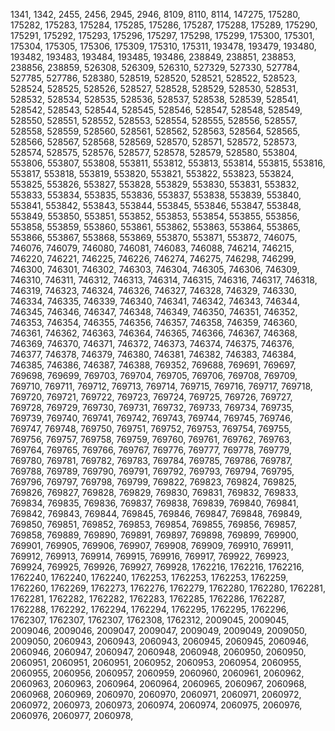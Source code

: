 1341,
1342,
2455,
2456,
2945,
2946,
8109,
8110,
8114,
147275,
175280,
175282,
175283,
175284,
175285,
175286,
175287,
175288,
175289,
175290,
175291,
175292,
175293,
175296,
175297,
175298,
175299,
175300,
175301,
175304,
175305,
175306,
175309,
175310,
175311,
193478,
193479,
193480,
193482,
193483,
193484,
193485,
193486,
238849,
238851,
238853,
238856,
238859,
526308,
526309,
526310,
527329,
527330,
527784,
527785,
527786,
528380,
528519,
528520,
528521,
528522,
528523,
528524,
528525,
528526,
528527,
528528,
528529,
528530,
528531,
528532,
528534,
528535,
528536,
528537,
528538,
528539,
528541,
528542,
528543,
528544,
528545,
528546,
528547,
528548,
528549,
528550,
528551,
528552,
528553,
528554,
528555,
528556,
528557,
528558,
528559,
528560,
528561,
528562,
528563,
528564,
528565,
528566,
528567,
528568,
528569,
528570,
528571,
528572,
528573,
528574,
528575,
528576,
528577,
528578,
528579,
528580,
553804,
553806,
553807,
553808,
553811,
553812,
553813,
553814,
553815,
553816,
553817,
553818,
553819,
553820,
553821,
553822,
553823,
553824,
553825,
553826,
553827,
553828,
553829,
553830,
553831,
553832,
553833,
553834,
553835,
553836,
553837,
553838,
553839,
553840,
553841,
553842,
553843,
553844,
553845,
553846,
553847,
553848,
553849,
553850,
553851,
553852,
553853,
553854,
553855,
553856,
553858,
553859,
553860,
553861,
553862,
553863,
553864,
553865,
553866,
553867,
553868,
553869,
553870,
553871,
553872,
746075,
746076,
746079,
746080,
746081,
746083,
746088,
746214,
746215,
746220,
746221,
746225,
746226,
746274,
746275,
746298,
746299,
746300,
746301,
746302,
746303,
746304,
746305,
746306,
746309,
746310,
746311,
746312,
746313,
746314,
746315,
746316,
746317,
746318,
746319,
746323,
746324,
746326,
746327,
746328,
746329,
746330,
746334,
746335,
746339,
746340,
746341,
746342,
746343,
746344,
746345,
746346,
746347,
746348,
746349,
746350,
746351,
746352,
746353,
746354,
746355,
746356,
746357,
746358,
746359,
746360,
746361,
746362,
746363,
746364,
746365,
746366,
746367,
746368,
746369,
746370,
746371,
746372,
746373,
746374,
746375,
746376,
746377,
746378,
746379,
746380,
746381,
746382,
746383,
746384,
746385,
746386,
746387,
746388,
769352,
769688,
769691,
769697,
769698,
769699,
769703,
769704,
769705,
769706,
769708,
769709,
769710,
769711,
769712,
769713,
769714,
769715,
769716,
769717,
769718,
769720,
769721,
769722,
769723,
769724,
769725,
769726,
769727,
769728,
769729,
769730,
769731,
769732,
769733,
769734,
769735,
769739,
769740,
769741,
769742,
769743,
769744,
769745,
769746,
769747,
769748,
769750,
769751,
769752,
769753,
769754,
769755,
769756,
769757,
769758,
769759,
769760,
769761,
769762,
769763,
769764,
769765,
769766,
769767,
769776,
769777,
769778,
769779,
769780,
769781,
769782,
769783,
769784,
769785,
769786,
769787,
769788,
769789,
769790,
769791,
769792,
769793,
769794,
769795,
769796,
769797,
769798,
769799,
769822,
769823,
769824,
769825,
769826,
769827,
769828,
769829,
769830,
769831,
769832,
769833,
769834,
769835,
769836,
769837,
769838,
769839,
769840,
769841,
769842,
769843,
769844,
769845,
769846,
769847,
769848,
769849,
769850,
769851,
769852,
769853,
769854,
769855,
769856,
769857,
769858,
769889,
769890,
769891,
769897,
769898,
769899,
769900,
769901,
769905,
769906,
769907,
769908,
769909,
769910,
769911,
769912,
769913,
769914,
769915,
769916,
769917,
769922,
769923,
769924,
769925,
769926,
769927,
769928,
1762216,
1762216,
1762216,
1762240,
1762240,
1762240,
1762253,
1762253,
1762253,
1762259,
1762260,
1762269,
1762273,
1762276,
1762279,
1762280,
1762280,
1762281,
1762281,
1762282,
1762282,
1762283,
1762285,
1762286,
1762287,
1762288,
1762292,
1762294,
1762294,
1762295,
1762295,
1762296,
1762307,
1762307,
1762307,
1762308,
1762312,
2009045,
2009045,
2009046,
2009046,
2009047,
2009047,
2009049,
2009049,
2009050,
2009050,
2060943,
2060943,
2060943,
2060945,
2060945,
2060946,
2060946,
2060947,
2060947,
2060948,
2060948,
2060950,
2060950,
2060951,
2060951,
2060951,
2060952,
2060953,
2060954,
2060955,
2060955,
2060956,
2060957,
2060959,
2060960,
2060961,
2060962,
2060963,
2060963,
2060964,
2060964,
2060965,
2060967,
2060968,
2060968,
2060969,
2060970,
2060970,
2060971,
2060971,
2060972,
2060972,
2060973,
2060973,
2060974,
2060974,
2060975,
2060976,
2060976,
2060977,
2060978,